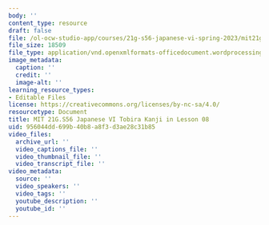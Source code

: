 ```yaml
---
body: ''
content_type: resource
draft: false
file: /ol-ocw-studio-app/courses/21g-s56-japanese-vi-spring-2023/mit21g_s56_kanji08.docx
file_size: 18509
file_type: application/vnd.openxmlformats-officedocument.wordprocessingml.document
image_metadata:
  caption: ''
  credit: ''
  image-alt: ''
learning_resource_types:
- Editable Files
license: https://creativecommons.org/licenses/by-nc-sa/4.0/
resourcetype: Document
title: MIT 21G.S56 Japanese VI Tobira Kanji in Lesson 08
uid: 956044dd-699b-40b8-a8f3-d3ae28c31b85
video_files:
  archive_url: ''
  video_captions_file: ''
  video_thumbnail_file: ''
  video_transcript_file: ''
video_metadata:
  source: ''
  video_speakers: ''
  video_tags: ''
  youtube_description: ''
  youtube_id: ''
---
```

